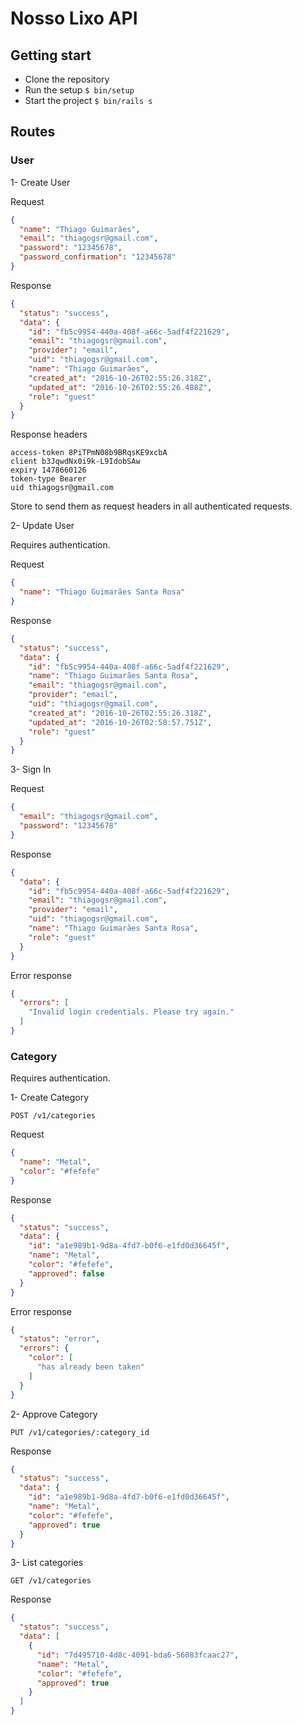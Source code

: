 # Nosso Lixo API

## Getting start

- Clone the repository
- Run the setup `$ bin/setup`
- Start the project `$ bin/rails s`

## Routes

### User

1- Create User

Request

```json
{
  "name": "Thiago Guimarães",
  "email": "thiagogsr@gmail.com",
  "password": "12345678",
  "password_confirmation": "12345678"
}
```

Response

```json
{
  "status": "success",
  "data": {
    "id": "fb5c9954-440a-408f-a66c-5adf4f221629",
    "email": "thiagogsr@gmail.com",
    "provider": "email",
    "uid": "thiagogsr@gmail.com",
    "name": "Thiago Guimarães",
    "created_at": "2016-10-26T02:55:26.318Z",
    "updated_at": "2016-10-26T02:55:26.488Z",
    "role": "guest"
  }
}
```

Response headers

```
access-token 8PiTPmN08b9BRqsKE9xcbA
client b3JqwdNx0i9k-L9IdobSAw
expiry 1478660126
token-type Bearer
uid thiagogsr@gmail.com
```

Store to send them as request headers in all authenticated requests.

2- Update User

Requires authentication.

Request

```json
{
  "name": "Thiago Guimarães Santa Rosa"
}
```

Response

```json
{
  "status": "success",
  "data": {
    "id": "fb5c9954-440a-408f-a66c-5adf4f221629",
    "name": "Thiago Guimarães Santa Rosa",
    "email": "thiagogsr@gmail.com",
    "provider": "email",
    "uid": "thiagogsr@gmail.com",
    "created_at": "2016-10-26T02:55:26.318Z",
    "updated_at": "2016-10-26T02:58:57.751Z",
    "role": "guest"
  }
}
```

3- Sign In

Request

```json
{
  "email": "thiagogsr@gmail.com",
  "password": "12345678"
}
```

Response

```json
{
  "data": {
    "id": "fb5c9954-440a-408f-a66c-5adf4f221629",
    "email": "thiagogsr@gmail.com",
    "provider": "email",
    "uid": "thiagogsr@gmail.com",
    "name": "Thiago Guimarães Santa Rosa",
    "role": "guest"
  }
}
```

Error response

```json
{
  "errors": [
    "Invalid login credentials. Please try again."
  ]
}
```

### Category

Requires authentication.

1- Create Category

`POST /v1/categories`

Request

```json
{
  "name": "Metal",
  "color": "#fefefe"
}
```

Response

```json
{
  "status": "success",
  "data": {
    "id": "a1e989b1-9d8a-4fd7-b0f6-e1fd0d36645f",
    "name": "Metal",
    "color": "#fefefe",
    "approved": false
  }
}
```

Error response

```json
{
  "status": "error",
  "errors": {
    "color": [
      "has already been taken"
    ]
  }
}
```

2- Approve Category

`PUT /v1/categories/:category_id`

Response

```json
{
  "status": "success",
  "data": {
    "id": "a1e989b1-9d8a-4fd7-b0f6-e1fd0d36645f",
    "name": "Metal",
    "color": "#fefefe",
    "approved": true
  }
}
```

3- List categories

`GET /v1/categories`

Response

```json
{
  "status": "success",
  "data": [
    {
      "id": "7d495710-4d8c-4091-bda6-56083fcaac27",
      "name": "Metal",
      "color": "#fefefe",
      "approved": true
    }
  ]
}
```
